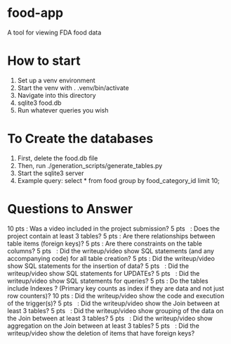 # food-app
A tool for viewing FDA food data

# How to start
1. Set up a venv environment
2. Start the venv with . .venv/bin/activate
3. Navigate into this directory
4. sqlite3 food.db
5. Run whatever queries you wish

# To Create the databases
1. First, delete the food.db file
2. Then, run ./generation_scripts/generate_tables.py
3. Start the sqlite3 server
4. Example query: select * from food group by food_category_id limit 10;

# Questions to Answer
10 pts  : Was a video included in the project submission?
5 pts   : Does the project contain at least 3 tables?
5 pts   : Are there relationships between table items (foreign keys)?
5 pts   : Are there constraints on the table columns?
5 pts   : Did the writeup/video show SQL statements (and any accompanying code) for all table creation?
5 pts   : Did the writeup/video show SQL statements for the insertion of data?
5 pts   : Did the writeup/video show SQL statements for UPDATEs?
5 pts   : Did the writeup/video show SQL statements for queries?
5 pts   : Do the tables include Indexes ? 
          (Primary key counts as index if they are data and not just row counters)?
10 pts  : Did the writeup/video show the code and execution of the trigger(s)?
5 pts   : Did the writeup/video show the Join between at least 3 tables?
5 pts   : Did the writeup/video show grouping of the data on the Join between at least 3 tables?
5 pts   : Did the writeup/video show aggregation on the Join between at least 3 tables?
5 pts   : Did the writeup/video show the deletion of items that have foreign keys?